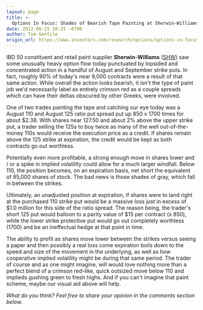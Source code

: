 ```yaml
---
layout: page
title: >-
  Options In Focus: Shades of Bearish Tape Painting at Sherwin-Williams
date: 2012-06-25 18:31 -0700
author: Tom Gentile
origin_url: https://www.investors.com/research/options/options-in-focus-shades-of-bearish-tape-painting-at-sherwin-williams/
---
```






IBD 50 constituent and retail paint supplier **Sherwin-Williams**  ([SHW](https://research.investors.com/quote.aspx?symbol=SHW)) saw some unusually heavy option flow today punctuated by lopsided and concentrated action in a handful of August and September strike puts. In fact, roughly 90% of today's near 9,000 contracts were a result of that same action. While overall the action looks bearish, it isn't the type of paint job we'd necessarily label as entirely crimson red as a couple spreads which can have their deltas obscured by other Greeks, were involved.

  

One of two trades painting the tape and catching our eye today was a August 110 and August 125 ratio put spread put up 850 x 1700 times for about $2.38. With shares near 127.50 and about 2% above the upper strike put, a trader selling the 125s to buy twice as many of the well out-of-the-money 110s would receive the execution price as a credit. If shares remain above the 125 strike at expiration, the credit would be kept as both contracts go out worthless. 

  

Potentially even more profitable, a strong enough move in shares lower and / or a spike in implied volatility could allow for a much larger windfall. Below 110, the position becomes, on an expiration basis, net short the equivalent of 85,000 shares of stock. The bad news is those shades of gray, which fall in between the strikes.

  

  

Ultimately, an unadjusted position at expiration, if shares were to land right at the purchased 110 strike put would be a massive loss just in excess of $1.0 million for this side of the ratio spread. The reason being, the trader's short 125 put would balloon to a parity value of $15 per contract (x 850), while the lower strike protective put would go out completely worthless (1700) and be an ineffectual hedge at that point in time.

  

The ability to profit as shares move lower between the strikes versus seeing a paper and then possibly a real loss come expiration boils down to the speed and size of the movement in the underlying, as well as how cooperative implied volatility might be during that same period. The trader of course and as one might imagine, will would love nothing more than a perfect blend of a crimson red-like, quick outsized move below 110 and implieds gushing green to fresh highs. And if you can't imagine that paint scheme, maybe our visual aid above will help.

  

*What do you think? Feel free to share your opinion in the comments section below.*




